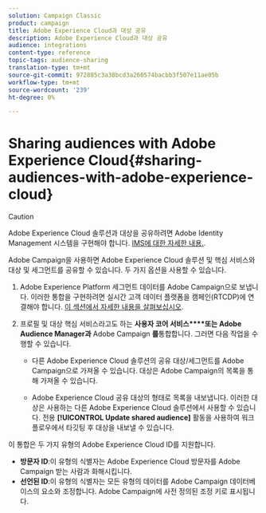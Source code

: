 ```yaml
---
solution: Campaign Classic
product: campaign
title: Adobe Experience Cloud과 대상 공유
description: Adobe Experience Cloud과 대상 공유
audience: integrations
content-type: reference
topic-tags: audience-sharing
translation-type: tm+mt
source-git-commit: 972885c3a38bcd3a260574bacbb3f507e11ae05b
workflow-type: tm+mt
source-wordcount: '239'
ht-degree: 0%

---
```



# Sharing audiences with Adobe Experience Cloud{#sharing-audiences-with-adobe-experience-cloud}

>[!CAUTION]
>
>Adobe Experience Cloud 솔루션과 대상을 공유하려면 Adobe Identity Management 시스템을 구현해야 합니다. [IMS에 대한 자세한 내용.](../../integrations/using/about-adobe-id.md).

Adobe Campaign을 사용하면 Adobe Experience Cloud 솔루션 및 핵심 서비스와 대상 및 세그먼트를 공유할 수 있습니다. 두 가지 옵션을 사용할 수 있습니다.

1. Adobe Experience Platform 세그먼트 데이터를 Adobe Campaign으로 보냅니다. 이러한 통합을 구현하려면 실시간 고객 데이터 플랫폼을 캠페인(RTCDP)에 연결해야 합니다. [이 섹션에서 자세한 내용을 살펴보십시오](https://docs.adobe.com/content/help/en/experience-platform/rtcdp/destinations/destinations-cat/adobe-destinations/adobe-campaign-destination.html).


1. 프로필 및 대상 핵심 서비스라고도 하는 **사용자 코어 서비스****또는 Adobe Audience Manager과** Adobe Campaign **를**&#x200B;통합합니다. 그러면 다음 작업을 수행할 수 있습니다.

   * 다른 Adobe Experience Cloud 솔루션의 공유 대상/세그먼트를 Adobe Campaign으로 가져올 수 있습니다. 대상은 Adobe Campaign의 목록을 통해 가져올 수 있습니다.

   * Adobe Experience Cloud 공유 대상의 형태로 목록을 내보냅니다. 이러한 대상은 사용하는 다른 Adobe Experience Cloud 솔루션에서 사용할 수 있습니다. 전용 **[!UICONTROL Update shared audience]** 활동을 사용하여 워크플로우에서 타깃팅 후 대상을 내보낼 수 있습니다.

이 통합은 두 가지 유형의 Adobe Experience Cloud ID를 지원합니다.

* **방문자 ID**:이 유형의 식별자는 Adobe Experience Cloud 방문자를 Adobe Campaign 받는 사람과 화해시킵니다.
* **선언된 ID**:이 유형의 식별자는 모든 유형의 데이터를 Adobe Campaign 데이터베이스의 요소와 조정합니다. Adobe Campaign에 사전 정의된 조정 키로 표시됩니다.
